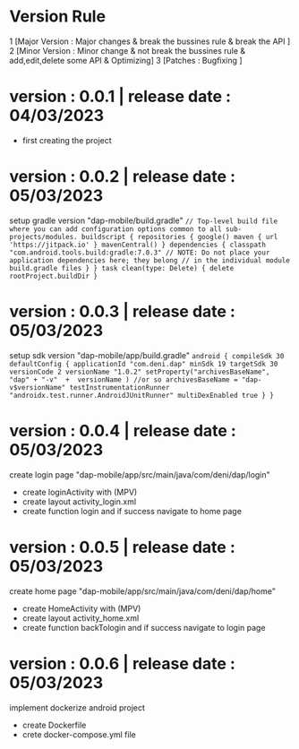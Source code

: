 # Version Rule

1 [Major Version : Major changes & break the bussines rule & break the API ]
2 [Minor Version : Minor change & not break the bussines rule & add,edit,delete some API & Optimizing]
3 [Patches : Bugfixing ]

# version : 0.0.1 | release date : 04/03/2023
- first creating the project

# version : 0.0.2 | release date : 05/03/2023
setup gradle version "dap-mobile/build.gradle"
`
// Top-level build file where you can add configuration options common to all sub-projects/modules.
buildscript {
repositories {
google()
maven { url 'https://jitpack.io' }
mavenCentral()
    }
    dependencies {
        classpath "com.android.tools.build:gradle:7.0.3"
        // NOTE: Do not place your application dependencies here; they belong
        // in the individual module build.gradle files
    }
}
task clean(type: Delete) {
delete rootProject.buildDir
}
`

# version : 0.0.3 | release date : 05/03/2023
setup sdk version "dap-mobile/app/build.gradle"
`
android { compileSdk 30
    defaultConfig {
        applicationId "com.deni.dap"
        minSdk 19
        targetSdk 30
        versionCode 2
        versionName "1.0.2"
        setProperty("archivesBaseName", "dap" + "-v"  +  versionName )
        //or so
        archivesBaseName = "dap-v$versionName"
        testInstrumentationRunner "androidx.test.runner.AndroidJUnitRunner"
        multiDexEnabled true
    }
}
`

# version : 0.0.4 | release date : 05/03/2023
create login page "dap-mobile/app/src/main/java/com/deni/dap/login"
- create loginActivity with (MPV)
- create layout activity_login.xml
- create function login and if success navigate to home page 

# version : 0.0.5 | release date : 05/03/2023
create home page "dap-mobile/app/src/main/java/com/deni/dap/home"
- create HomeActivity with (MPV)
- create layout activity_home.xml
- create function backTologin and if success navigate to login page


# version : 0.0.6 | release date : 05/03/2023
implement dockerize android project
- create Dockerfile
- crete docker-compose.yml file
